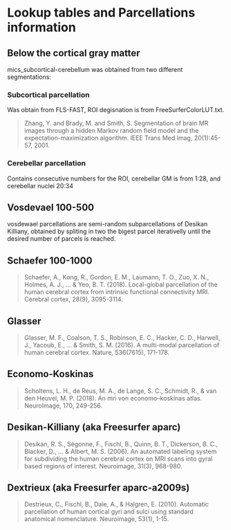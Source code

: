 # Lookup tables and Parcellations information

## Below the cortical gray matter ##
mics_subcortical-cerebellum was obtained from two different segmentations:
### Subcortical parcellation
Was obtain from FLS-FAST, ROI degisnation is from FreeSurferColorLUT.txt.
> Zhang, Y. and Brady, M. and Smith, S. Segmentation of brain MR images through a hidden Markov random field model and the expectation-maximization algorithm. IEEE Trans Med Imag, 20(1):45-57, 2001.

### Cerebellar parcellation ###
Contains consecutive numbers for the ROI, cerebellar GM is from 1:28, and cerebellar nuclei 20:34

## Vosdevael 100-500 ##
vosdewael parcellations are semi-random subparcellations of Desikan Killiany, obtained by spliting in two the bigest parcel iterativelly until the desired number of parcels is reached.

## Schaefer 100-1000 ##
> Schaefer, A., Kong, R., Gordon, E. M., Laumann, T. O., Zuo, X. N., Holmes, A. J., ... & Yeo, B. T. (2018). Local-global parcellation of the human cerebral cortex from intrinsic functional connectivity MRI. Cerebral cortex, 28(9), 3095-3114.

## Glasser ##
> Glasser, M. F., Coalson, T. S., Robinson, E. C., Hacker, C. D., Harwell, J., Yacoub, E., ... & Smith, S. M. (2016). A multi-modal parcellation of human cerebral cortex. Nature, 536(7615), 171-178.

## Economo-Koskinas ##
> Scholtens, L. H., de Reus, M. A., de Lange, S. C., Schmidt, R., & van den Heuvel, M. P. (2018). An mri von economo–koskinas atlas. NeuroImage, 170, 249-256.

## Desikan-Killiany (aka Freesurfer aparc) ##
> Desikan, R. S., Ségonne, F., Fischl, B., Quinn, B. T., Dickerson, B. C., Blacker, D., ... & Albert, M. S. (2006). An automated labeling system for subdividing the human cerebral cortex on MRI scans into gyral based regions of interest. Neuroimage, 31(3), 968-980.

## Dextrieux (aka Freesurfer aparc-a2009s) ##
> Destrieux, C., Fischl, B., Dale, A., & Halgren, E. (2010). Automatic parcellation of human cortical gyri and sulci using standard anatomical nomenclature. Neuroimage, 53(1), 1-15.
